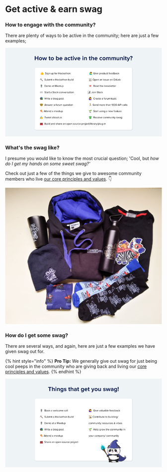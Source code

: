 # Get active & earn swag

### How to engage with the community?

There are plenty of ways to be active in the community; here are just a few examples;

![Examples of how to be active in the community](<../.gitbook/assets/\[External] Programmable Banking Meetup 27 Jan 2022.png>)

### What's the swag like?

I presume you would like to know the most crucial question; 'Cool, but _how do I get my hands on some sweet swag?'_

Check out just a few of the things we give to awesome community members who live [our core principles and values](../community-manifesto.md#core-principles-and-values). 👇

![A glimpse of the Programamble Banking community swag up for grabs. (Check out the OfferZen swag here)](<../.gitbook/assets/swag pics.png>)

### How do I get some swag?

There are several ways, and again, here are just a few examples we have given swag out for.&#x20;

{% hint style="info" %}
**Pro Tip:** We generally give out swag for just being cool peeps in the community who are giving back and living our [core principles and values](../community-manifesto.md#core-principles-and-values).
{% endhint %}

![Things that will DEFINITELY get you some swag!](<../.gitbook/assets/\[External] Programmable Banking Meetup 27 Jan 2022 (1).png>)
